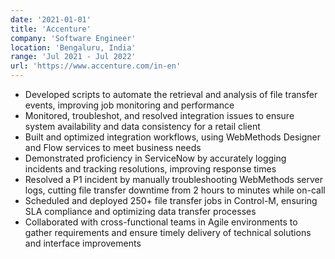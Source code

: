```yaml
---
date: '2021-01-01'
title: 'Accenture'
company: 'Software Engineer'
location: 'Bengaluru, India'
range: 'Jul 2021 - Jul 2022'
url: 'https://www.accenture.com/in-en'
---
```

- Developed scripts to automate the retrieval and analysis of file transfer events, improving job monitoring and performance
- Monitored, troubleshot, and resolved integration issues to ensure system availability and data consistency for a retail client
- Built and optimized integration workflows, using WebMethods Designer and Flow services to meet business needs 
- Demonstrated proficiency in ServiceNow by accurately logging incidents and tracking resolutions, improving response times
- Resolved a P1 incident by manually troubleshooting WebMethods server logs, cutting file transfer downtime from 2 hours to minutes while on-call
- Scheduled and deployed 250+ file transfer jobs in Control-M, ensuring SLA compliance and optimizing data transfer processes
- Collaborated with cross-functional teams in Agile environments to gather requirements and ensure timely delivery of technical solutions and interface improvements
